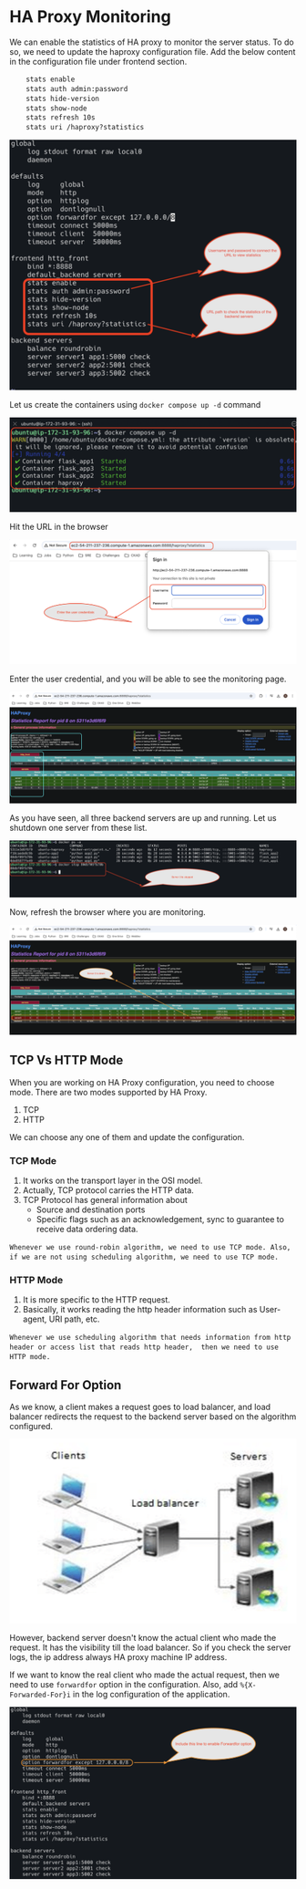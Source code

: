 # HA Proxy Monitoring

We can enable the statistics of HA proxy to monitor the server status.
To do so, we need to update the haproxy configuration file.
Add the below content in the configuration file under frontend section.

```html
    stats enable
    stats auth admin:password
    stats hide-version
    stats show-node
    stats refresh 10s
    stats uri /haproxy?statistics
```

![ha_34](../assets/ha_34.png)

Let us create the containers using `docker compose up -d` command

![ha_7.png](../assets/ha_7.png)

Hit the URL in the browser

![ha_35](../assets/ha_35.png)

Enter the user credential, and you will be able to see the monitoring page.

![ha_36](../assets/ha_36.png)

As you have seen, all three backend servers are up and running. Let us shutdown one server from these list.

![ha_37](../assets/ha_37.png)

Now, refresh the browser where you are monitoring.

![ha_38](../assets/ha_38.png)


## TCP Vs HTTP Mode

When you are working on HA Proxy configuration, you need to choose mode. There are two modes supported by HA Proxy.

1. TCP
2. HTTP

We can choose any one of them and update the configuration.

### TCP Mode

1. It works on the transport layer in the OSI model. 
2. Actually, TCP protocol carries the HTTP data.
3. TCP Protocol has general information about
   * Source and destination ports
   * Specific flags such as an acknowledgement, sync to guarantee to receive data ordering data.

`Whenever we use round-robin algorithm, we need to use TCP mode.
Also, if we are not using scheduling algorithm, we need to use TCP mode.`


### HTTP Mode

1. It is more specific to the HTTP request.
2. Basically, it works reading the http header information such as User-agent, URI path, etc.

`Whenever we use scheduling algorithm that needs information from http header or access list that reads http header, 
then we need to use HTTP mode.`


## Forward For Option

As we know, a client makes a request goes to load balancer,
and load balancer redirects the request to the backend server based on the algorithm configured. 

![ha_39.png](../assets/ha_39.png)

However, backend server doesn't know the actual client who made the request.
It has the visibility till the load balancer.
So if you check the server logs, the ip address always HA proxy machine IP address. 


If we want to know the real client who made the actual request,
then we need to use `forwardfor` option in the configuration.
Also, add `%{X-Forwarded-For}i` in the log configuration of the application.

![ha_40.png](../assets/ha_40.png)






